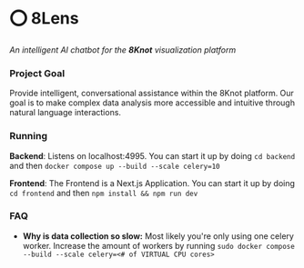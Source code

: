 # ⭕ 8Lens
*An intelligent AI chatbot for the **8Knot** visualization platform*

### Project Goal
Provide intelligent, conversational assistance within the 8Knot platform. Our goal is to make complex data analysis more accessible and intuitive through natural language interactions.


### Running

**Backend**:
Listens on localhost:4995. You can start it up by doing `cd backend` and then `docker compose up --build --scale celery=10`

**Frontend**:
The Frontend is a Next.js Application. You can start it up by doing `cd frontend` and then `npm install && npm run dev`

### FAQ
- **Why is data collection so slow:** Most likely you're only using one celery worker. Increase the amount of workers by running
`sudo docker compose --build --scale celery=<# of VIRTUAL CPU cores>`